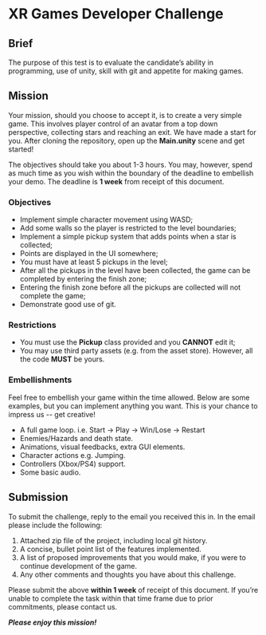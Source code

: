 # XR Games Developer Challenge

## Brief
The purpose of this test is to evaluate the candidate’s ability in programming, use of unity, skill with git and appetite for making games.

## Mission
Your mission, should you choose to accept it, is to create a very simple game. This involves player control of an avatar from a top down perspective, collecting stars and reaching an exit. We have made a start for you. After cloning the repository, open up the **Main.unity** scene and get started!

The objectives should take you about 1-3 hours. You may, however, spend as much time as you wish within the boundary of the deadline to embellish your demo. The deadline is **1 week** from receipt of this document.

### Objectives
* Implement simple character movement using WASD;
* Add some walls so the player is restricted to the level boundaries;
* Implement a simple pickup system that adds points when a star is collected;
* Points are displayed in the UI somewhere;
* You must have at least 5 pickups in the level;
* After all the pickups in the level have been collected, the game can be completed by entering the finish zone;
* Entering the finish zone before all the pickups are collected will not complete the game;
* Demonstrate good use of git.

### Restrictions
* You must use the **Pickup** class provided and you **CANNOT** edit it;
* You may use third party assets (e.g. from the asset store). However, all the code **MUST** be yours.

### Embellishments
Feel free to embellish your game within the time allowed. Below are some examples, but you can implement anything you want. This is your chance to impress us -- get creative!

* A full game loop. i.e. Start → Play → Win/Lose → Restart
* Enemies/Hazards and death state.
* Animations, visual feedbacks, extra GUI elements.
* Character actions e.g. Jumping.
* Controllers (Xbox/PS4) support.
* Some basic audio.

## Submission
To submit the challenge, reply to the email you received this in. In the email please include the following:

1. Attached zip file of the project, including local git history.
1. A concise, bullet point list of the features implemented.
1. A list of proposed improvements that you would make, if you were to continue development of the game.
1. Any other comments and thoughts you have about this challenge.

Please submit the above **within 1 week** of receipt of this document. If you’re unable to complete the task within that time frame due to prior commitments, please contact us.

***Please enjoy this mission!***
